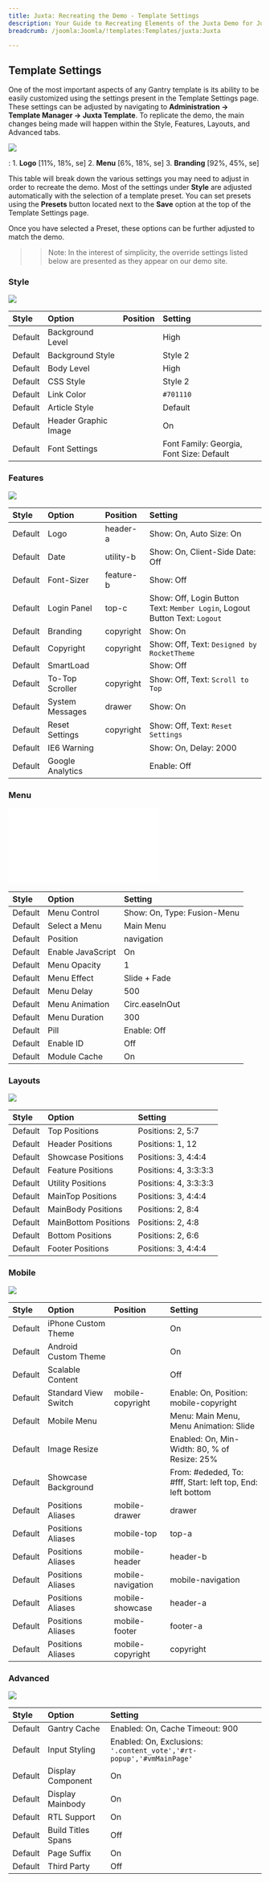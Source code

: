 ```yaml
---
title: Juxta: Recreating the Demo - Template Settings
description: Your Guide to Recreating Elements of the Juxta Demo for Joomla
breadcrumb: /joomla:Joomla/!templates:Templates/juxta:Juxta

---
```


Template Settings
-----
One of the most important aspects of any Gantry template is its ability to be easily customized using the settings present in the Template Settings page. These settings can be adjusted by navigating to **Administration -> Template Manager -> Juxta Template**. To replicate the demo, the main changes being made will happen within the Style, Features, Layouts, and Advanced tabs. 

![][Juxta2]

:   1. **Logo** [11%, 18%, se]
    2. **Menu** [6%, 18%, se]
    3. **Branding** [92%, 45%, se]

This table will break down the various settings you may need to adjust in order to recreate the demo. Most of the settings under **Style** are adjusted automatically with the selection of a template preset. You can set presets using the **Presets** button located next to the **Save** option at the top of the Template Settings page.

Once you have selected a Preset, these options can be further adjusted to match the demo.

>> Note: In the interest of simplicity, the override settings listed below are presented as they appear on our demo site.

### Style

![][styles]

| Style   | Option               | Position | Setting                                  |
| :------ | :---------------     | :------- | :--------------------------------------  |
| Default | Background Level     |          | High                                     |
| Default | Background Style     |          | Style 2                                  |
| Default | Body Level           |          | High                                     |
| Default | CSS Style            |          | Style 2                                  |
| Default | Link Color           |          | `#701110`                                |
| Default | Article Style        |          | Default                                  |
| Default | Header Graphic Image |          | On                                       |
| Default | Font Settings        |          | Font Family: Georgia, Font Size: Default |

### Features

![][features]

| Style   | Option           | Position  | Setting                                                                    |  
| :------ | :--------------- | :-------- | :------------------------------------------------------------------------- |  
| Default | Logo             | header-a  | Show: On, Auto Size: On                                                    |  
| Default | Date             | utility-b | Show: On, Client-Side Date: Off                                            |  
| Default | Font-Sizer       | feature-b | Show: Off                                                                  |  
| Default | Login Panel      | top-c     | Show: Off, Login Button Text: `Member Login`, Logout Button Text: `Logout` |  
| Default | Branding         | copyright | Show: On                                                                   |  
| Default | Copyright        | copyright | Show: Off, Text: `Designed by RocketTheme`                                 |  
| Default | SmartLoad        |           | Show: Off                                                                  |  
| Default | To-Top Scroller  | copyright | Show: Off, Text: `Scroll to Top`                                           |  
| Default | System Messages  | drawer    | Show: On                                                                   |  
| Default | Reset Settings   | copyright | Show: Off, Text: `Reset Settings`                                          |  
| Default | IE6 Warning      |           | Show: On, Delay: 2000                                                      |  
| Default | Google Analytics |           | Enable: Off                                                                |  


### Menu

![][menu]

| Style   | Option                | Setting                                          |
| :------ | :-------------------- | :----------------------------------------------- |
| Default | Menu Control          | Show: On, Type: Fusion-Menu                      |
| Default | Select a Menu         | Main Menu                                        |
| Default | Position              | navigation                                       |
| Default | Enable JavaScript     | On                                               |
| Default | Menu Opacity          | 1                                                |
| Default | Menu Effect           | Slide + Fade                                     |
| Default | Menu Delay            | 500                                              |
| Default | Menu Animation        | Circ.easeInOut                                   |
| Default | Menu Duration         | 300                                              |
| Default | Pill                  | Enable: Off                                      |
| Default | Enable ID             | Off                                              |
| Default | Module Cache          | On                                               |

### Layouts

![][layouts]

| Style   | Option                     | Setting               |
| :------ | :------------------------- | :-------------------- |
| Default | Top Positions              | Positions: 2, 5:7     |
| Default | Header Positions           | Positions: 1, 12      |
| Default | Showcase Positions         | Positions: 3, 4:4:4   |
| Default | Feature Positions          | Positions: 4, 3:3:3:3 |
| Default | Utility Positions          | Positions: 4, 3:3:3:3 |
| Default | MainTop Positions          | Positions: 3, 4:4:4   |
| Default | MainBody Positions         | Positions: 2, 8:4     |
| Default | MainBottom Positions       | Positions: 2, 4:8     |
| Default | Bottom Positions           | Positions: 2, 6:6     |
| Default | Footer Positions           | Positions: 3, 4:4:4   |

### Mobile

![][mobile]

| Style   | Option               | Position          | Setting                                                    |  
| :------ | :------------------- | :---------------- | :--------------------------------------------------------- |  
| Default | iPhone Custom Theme  |                   | On                                                         |  
| Default | Android Custom Theme |                   | On                                                         |  
| Default | Scalable Content     |                   | Off                                                        |  
| Default | Standard View Switch | mobile-copyright  | Enable: On, Position: mobile-copyright                     |  
| Default | Mobile Menu          |                   | Menu: Main Menu, Menu Animation: Slide                     |  
| Default | Image Resize         |                   | Enabled: On, Min-Width: 80, % of Resize: 25%               |  
| Default | Showcase Background  |                   | From: #ededed, To: #fff, Start: left top, End: left bottom |  
| Default | Positions Aliases    | mobile-drawer     | drawer                                                     |  
| Default | Positions Aliases    | mobile-top        | top-a                                                      |  
| Default | Positions Aliases    | mobile-header     | header-b                                                   |  
| Default | Positions Aliases    | mobile-navigation | mobile-navigation                                          |  
| Default | Positions Aliases    | mobile-showcase   | header-a                                                   |  
| Default | Positions Aliases    | mobile-footer     | footer-a                                                   |  
| Default | Positions Aliases    | mobile-copyright  | copyright                                                  |  

### Advanced

![][advanced]

| Style   | Option             | Setting                                                              |  
| :------ | :----------------- | :------------------------------------------------------------------- |  
| Default | Gantry Cache       | Enabled: On, Cache Timeout: 900                                      |  
| Default | Input Styling      | Enabled: On, Exclusions: `'.content_vote','#rt-popup','#vmMainPage'` |  
| Default | Display Component  | On                                                                   |  
| Default | Display Mainbody   | On                                                                   |  
| Default | RTL Support        | On                                                                   |  
| Default | Build Titles Spans | Off                                                                  |  
| Default | Page Suffix        | On                                                                   |  
| Default | Third Party        | Off                                                                  |  

[demo25]: assets/juxta.jpg
[menu]: ../../start/menu.md
[Style]: http://www.gantry-framework.org/documentation/joomla/configure
[Juxta2]: assets/juxta2.jpeg
[styles]: assets/setstyle.jpeg
[features]: assets/setfeatures.jpeg
[menu]: assets/setmenu.jpeg
[layouts]: assets/setlayouts.jpeg
[mobile]: assets/setmobile.jpeg
[advanced]: assets/setadvanced.jpeg
